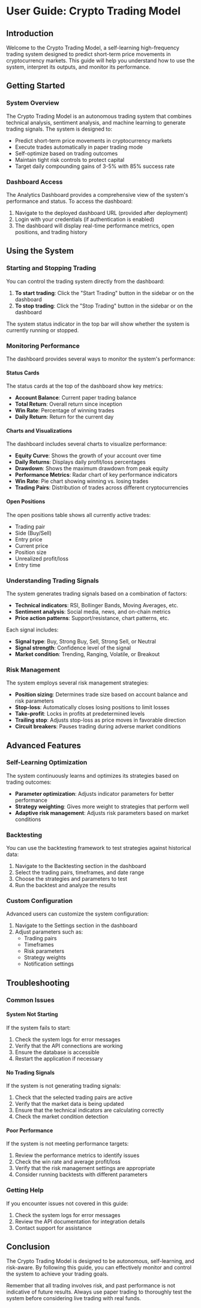 # User Guide: Crypto Trading Model

## Introduction

Welcome to the Crypto Trading Model, a self-learning high-frequency trading system designed to predict short-term price movements in cryptocurrency markets. This guide will help you understand how to use the system, interpret its outputs, and monitor its performance.

## Getting Started

### System Overview

The Crypto Trading Model is an autonomous trading system that combines technical analysis, sentiment analysis, and machine learning to generate trading signals. The system is designed to:

- Predict short-term price movements in cryptocurrency markets
- Execute trades automatically in paper trading mode
- Self-optimize based on trading outcomes
- Maintain tight risk controls to protect capital
- Target daily compounding gains of 3-5% with 85% success rate

### Dashboard Access

The Analytics Dashboard provides a comprehensive view of the system's performance and status. To access the dashboard:

1. Navigate to the deployed dashboard URL (provided after deployment)
2. Login with your credentials (if authentication is enabled)
3. The dashboard will display real-time performance metrics, open positions, and trading history

## Using the System

### Starting and Stopping Trading

You can control the trading system directly from the dashboard:

1. **To start trading**: Click the "Start Trading" button in the sidebar or on the dashboard
2. **To stop trading**: Click the "Stop Trading" button in the sidebar or on the dashboard

The system status indicator in the top bar will show whether the system is currently running or stopped.

### Monitoring Performance

The dashboard provides several ways to monitor the system's performance:

#### Status Cards

The status cards at the top of the dashboard show key metrics:

- **Account Balance**: Current paper trading balance
- **Total Return**: Overall return since inception
- **Win Rate**: Percentage of winning trades
- **Daily Return**: Return for the current day

#### Charts and Visualizations

The dashboard includes several charts to visualize performance:

- **Equity Curve**: Shows the growth of your account over time
- **Daily Returns**: Displays daily profit/loss percentages
- **Drawdown**: Shows the maximum drawdown from peak equity
- **Performance Metrics**: Radar chart of key performance indicators
- **Win Rate**: Pie chart showing winning vs. losing trades
- **Trading Pairs**: Distribution of trades across different cryptocurrencies

#### Open Positions

The open positions table shows all currently active trades:

- Trading pair
- Side (Buy/Sell)
- Entry price
- Current price
- Position size
- Unrealized profit/loss
- Entry time

### Understanding Trading Signals

The system generates trading signals based on a combination of factors:

- **Technical indicators**: RSI, Bollinger Bands, Moving Averages, etc.
- **Sentiment analysis**: Social media, news, and on-chain metrics
- **Price action patterns**: Support/resistance, chart patterns, etc.

Each signal includes:

- **Signal type**: Buy, Strong Buy, Sell, Strong Sell, or Neutral
- **Signal strength**: Confidence level of the signal
- **Market condition**: Trending, Ranging, Volatile, or Breakout

### Risk Management

The system employs several risk management strategies:

- **Position sizing**: Determines trade size based on account balance and risk parameters
- **Stop-loss**: Automatically closes losing positions to limit losses
- **Take-profit**: Locks in profits at predetermined levels
- **Trailing stop**: Adjusts stop-loss as price moves in favorable direction
- **Circuit breakers**: Pauses trading during adverse market conditions

## Advanced Features

### Self-Learning Optimization

The system continuously learns and optimizes its strategies based on trading outcomes:

- **Parameter optimization**: Adjusts indicator parameters for better performance
- **Strategy weighting**: Gives more weight to strategies that perform well
- **Adaptive risk management**: Adjusts risk parameters based on market conditions

### Backtesting

You can use the backtesting framework to test strategies against historical data:

1. Navigate to the Backtesting section in the dashboard
2. Select the trading pairs, timeframes, and date range
3. Choose the strategies and parameters to test
4. Run the backtest and analyze the results

### Custom Configuration

Advanced users can customize the system configuration:

1. Navigate to the Settings section in the dashboard
2. Adjust parameters such as:
   - Trading pairs
   - Timeframes
   - Risk parameters
   - Strategy weights
   - Notification settings

## Troubleshooting

### Common Issues

#### System Not Starting

If the system fails to start:

1. Check the system logs for error messages
2. Verify that the API connections are working
3. Ensure the database is accessible
4. Restart the application if necessary

#### No Trading Signals

If the system is not generating trading signals:

1. Check that the selected trading pairs are active
2. Verify that the market data is being updated
3. Ensure that the technical indicators are calculating correctly
4. Check the market condition detection

#### Poor Performance

If the system is not meeting performance targets:

1. Review the performance metrics to identify issues
2. Check the win rate and average profit/loss
3. Verify that the risk management settings are appropriate
4. Consider running backtests with different parameters

### Getting Help

If you encounter issues not covered in this guide:

1. Check the system logs for error messages
2. Review the API documentation for integration details
3. Contact support for assistance

## Conclusion

The Crypto Trading Model is designed to be autonomous, self-learning, and risk-aware. By following this guide, you can effectively monitor and control the system to achieve your trading goals.

Remember that all trading involves risk, and past performance is not indicative of future results. Always use paper trading to thoroughly test the system before considering live trading with real funds.
